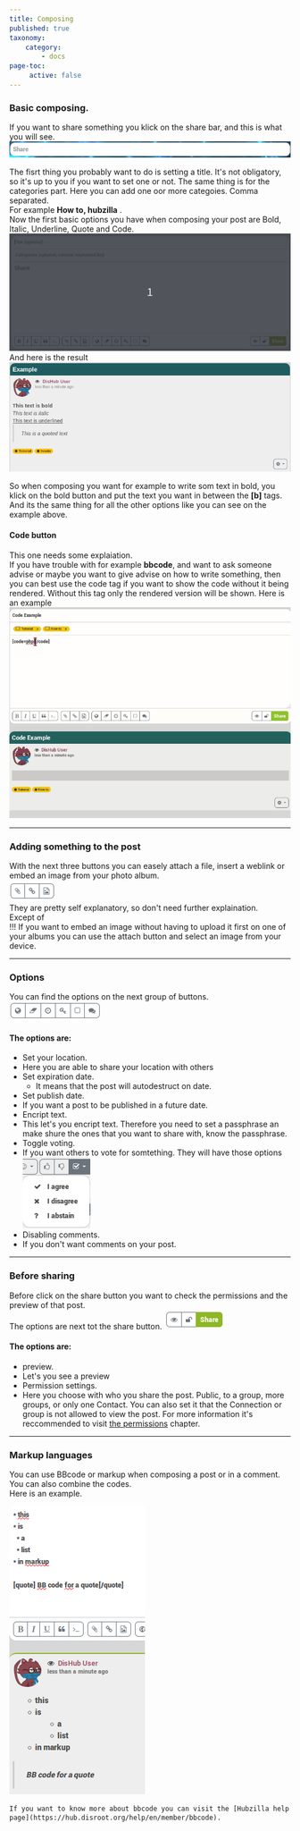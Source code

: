```yaml
---
title: Composing
published: true
taxonomy:
    category:
        - docs
page-toc:
     active: false
---
```

### Basic composing.  

If you want to share something you klick on the share bar, and this is what you will see.
![Share](en/Share.png)  

The fisrt thing you probably want to do is setting a title. It's not obligatory, so it's up to you if you want to set one or not.
The same thing is for the categories part. Here you can add one oor more categoies. Comma separated.  
For example **How to, hubzilla** .  
Now the first basic options you have when composing your post are Bold, Italic, Underline, Quote and Code.
![ShareExample](en/ShareExample.gif)  
And here is the result
![ExamplePreview](en/ExamplePreview.png)  

So when composing you want for example to write som text in bold, you klick on the bold button and put the text you want in between the **[b]** tags. And its the same thing for all the other options like you can see on the example above.

#### Code button
This one needs some explaiation.  
If you have trouble with for example **bbcode**, and want to ask someone advise or maybe you want to give advise on how to write something, then you can best use the code tag if you want to show the code without it being rendered. Without this tag only the rendered version will be shown.
Here is an example
![CodeExample](en/CodeeExample.gif)  

---

### Adding something to the post

With the next three buttons you can easely attach a file, insert a weblink or embed an image from your photo album.  
![AddButtons](en/AddButtons.png)  
They are pretty self explanatory, so don't need further explaination.  
Except of  
!!! If you want to embed an image without having to upload it first on one of your albums you can use the attach button and select an image from your device.

---

### Options

You can find the options on the next group of buttons.  
![OptionButtons](en/OptionButtons.png)  
#### The options are:
* Set your location.
 * Here you are able to share your location with others
* Set expiration date.
  * It means that the post will autodestruct on date.
* Set publish date.
 * If you want a post to be published in a future date.
* Encript text.
 * This let's you encript text. Therefore you need to set a passphrase an make shure the ones that you want to share with, know the passphrase.
* Toggle voting.
 * If you want others to vote for somtething. They will have those options ![voting](en/Voting.png)
* Disabling comments.
 * If you don't want comments on your post.

 ---

 ### Before sharing

 Before click on the share button you want to check the permissions and the preview of that post.  
 The options are next tot the share button.
 ![BeforeSharing](en/BeforeSharing.png)  

#### The options are:
 * preview.
  * Let's you see a preview
 * Permission settings.
  * Here you choose with who you share the post. Public, to a group, more groups, or only one Contact. You can also set it that the Connection or group is not allowed to view the post.
  For more information it's reccommended to visit [the permissions](../../permissions) chapter.

  ---

  ### Markup languages

  You can use BBcode or markup when composing a post or in a comment. You can also combine the codes.  
  Here is an example.

  ![MarkupExample](en/MarkupExample.png)  

    If you want to know more about bbcode you can visit the [Hubzilla help page](https://hub.disroot.org/help/en/member/bbcode).
